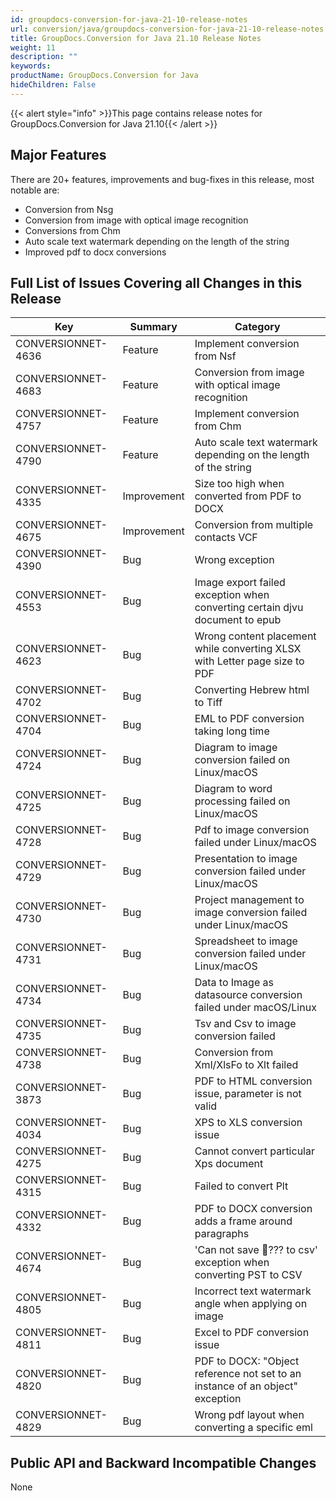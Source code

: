 ```yaml
---
id: groupdocs-conversion-for-java-21-10-release-notes
url: conversion/java/groupdocs-conversion-for-java-21-10-release-notes
title: GroupDocs.Conversion for Java 21.10 Release Notes
weight: 11
description: ""
keywords:
productName: GroupDocs.Conversion for Java
hideChildren: False
---
```

{{< alert style="info" >}}This page contains release notes for GroupDocs.Conversion for Java 21.10{{< /alert >}}
## Major Features

There are 20+ features, improvements and bug-fixes in this release, most notable are:

*   Conversion from Nsg
*   Conversion from image with optical image recognition
*   Conversions from Chm
*   Auto scale text watermark depending on the length of the string
*   Improved pdf to docx conversions

## Full List of Issues Covering all Changes in this Release

| Key | Summary | Category |
| --- | --- | --- |
| CONVERSIONNET-4636 | Feature | Implement conversion from Nsf |
| CONVERSIONNET-4683 | Feature | Conversion from image with optical image recognition |
| CONVERSIONNET-4757 | Feature | Implement conversion from Chm |
| CONVERSIONNET-4790 | Feature | Auto scale text watermark depending on the length of the string |
| CONVERSIONNET-4335 | Improvement | Size too high when converted from PDF to DOCX |
| CONVERSIONNET-4675 | Improvement | Conversion from multiple contacts VCF |
| CONVERSIONNET-4390 | Bug | Wrong exception |
| CONVERSIONNET-4553 | Bug | Image export failed exception when converting certain djvu document to epub |
| CONVERSIONNET-4623 | Bug | Wrong content placement while converting XLSX with Letter page size to PDF |
| CONVERSIONNET-4702 | Bug | Converting Hebrew html to Tiff |
| CONVERSIONNET-4704 | Bug | EML to PDF conversion taking long time |
| CONVERSIONNET-4724 | Bug | Diagram to image conversion failed on Linux/macOS |
| CONVERSIONNET-4725 | Bug | Diagram to word processing failed on Linux/macOS |
| CONVERSIONNET-4728 | Bug | Pdf to image conversion failed under Linux/macOS |
| CONVERSIONNET-4729 | Bug | Presentation to image conversion failed under Linux/macOS |
| CONVERSIONNET-4730 | Bug | Project management to image conversion failed under Linux/macOS |
| CONVERSIONNET-4731 | Bug | Spreadsheet to image conversion failed under Linux/macOS |
| CONVERSIONNET-4734 | Bug | Data to Image as datasource conversion failed under macOS/Linux |
| CONVERSIONNET-4735 | Bug | Tsv and Csv to image conversion failed |
| CONVERSIONNET-4738 | Bug | Conversion from Xml/XlsFo to Xlt failed |
| CONVERSIONNET-3873 | Bug | PDF to HTML conversion issue, parameter is not valid |
| CONVERSIONNET-4034 | Bug | XPS to XLS conversion issue |
| CONVERSIONNET-4275 | Bug | Cannot convert particular Xps document |
| CONVERSIONNET-4315 | Bug | Failed to convert Plt |
| CONVERSIONNET-4332 | Bug | PDF to DOCX conversion adds a frame around paragraphs |
| CONVERSIONNET-4674 | Bug | 'Can not save ??? to csv' exception when converting PST to CSV |
| CONVERSIONNET-4805 | Bug | Incorrect text watermark angle when applying on image |
| CONVERSIONNET-4811 | Bug | Excel to PDF conversion issue |
| CONVERSIONNET-4820 | Bug | PDF to DOCX: "Object reference not set to an instance of an object" exception |
| CONVERSIONNET-4829 | Bug | Wrong pdf layout when converting a specific eml |


## Public API and Backward Incompatible Changes

None
